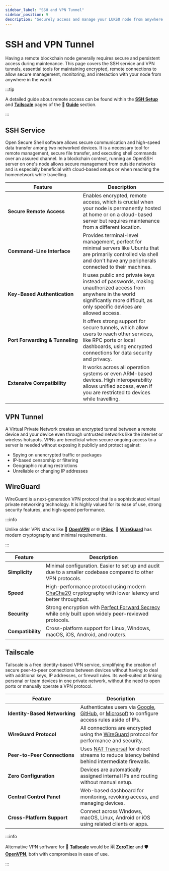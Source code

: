 ```yaml
---
sidebar_label: "SSH and VPN Tunnel"
sidebar_position: 9
description: "Securely access and manage your LUKSO node from anywhere using SSH, VPN tunnels, WireGuard, and Tailscale for encrypted remote connectivity."
---
```


# SSH and VPN Tunnel

Having a remote blockchain node generally requires secure and persistent access during maintenance. This page covers the SSH service and VPN tunnels, essential tools for maintaining encrypted, remote connections to allow secure management, monitoring, and interaction with your node from anywhere in the world.

:::tip

A detailed guide about remote access can be found within the [**SSH Setup**](/docs/guides/ssh-setup/initialization.md) and [**Tailscale**](/docs/guides/external-access/tailscale.md) pages of the 📖 [**Guide**](/docs/guides/validator-setup/precautions.md) section.

:::

## SSH Service

Open Secure Shell software allows secure communication and high-speed data transfer among two networked devices. It is a necessary tool for remote management, secure file transfer, and executing shell commands over an assured channel. In a blockchain context, running an OpenSSH server on one's node allows secure management from outside networks and is especially beneficial with cloud-based setups or when reaching the homenetwork while travelling.

| Feature                                        | Description                                                                                                                                                                            |
| ---------------------------------------------- | -------------------------------------------------------------------------------------------------------------------------------------------------------------------------------------- |
| <nobr> **Secure Remote Access** </nobr>        | Enables encrypted, remote access, which is crucial when your node is permanently hosted at home or on a cloud-based server but requires maintenance from a different location.         |
| <nobr> **Command-Line Interface** </nobr>      | Provides terminal-level management, perfect for minimal servers like Ubuntu that are primarily controlled via shell and don't have any peripherals connected to their machines.        |
| <nobr> **Key-Based Authentication** </nobr>    | It uses public and private keys instead of passwords, making unauthorized access from anywhere in the world significantly more difficult, as only specific devices are allowed access. |
| <nobr> **Port Forwarding & Tunneling** </nobr> | It offers strong support for secure tunnels, which allow users to reach other services, like RPC ports or local dashboards, using encrypted connections for data security and privacy. |
| <nobr> **Extensive Compatibility** </nobr>     | It works across all operation systems or even ARM-based devices. High interoperability allows unified access, even if you are restricted to devices while travelling.                  |

## VPN Tunnel

A Virtual Private Network creates an encrypted tunnel between a remote device and your device even through untrusted networks like the internet or wireless hotspots. VPNs are beneficial when secure ongoing access to a server is needed without exposing it publicly and protect against:

- Spying on unencrypted traffic or packages
- IP-based censorship or filtering
- Geographic routing restrictions
- Unreliable or changing IP addresses

## WireGuard

WireGuard is a next-generation VPN protocol that is a sophisticated virtual private networking technology. It is highly valued for its ease of use, strong security features, and high-speed performance.

:::info

Unlike older VPN stacks like 🍊 [**OpenVPN**](https://github.com/OpenVPN/openvpn) or 🌐 [**IPSec**](https://github.com/hwdsl2/setup-ipsec-vpn), 🐉 [**WireGuard**](https://github.com/WireGuard/wireguard-linux) has modern cryptography and minimal requirements.

:::

| Feature                          | Description                                                                                                                                               |
| -------------------------------- | --------------------------------------------------------------------------------------------------------------------------------------------------------- |
| <nobr> **Simplicity** </nobr>    | Minimal configuration. Easier to set up and audit due to a smaller codebase compared to other VPN protocols.                                              |
| <nobr> **Speed** </nobr>         | High-performance protocol using modern [ChaCha20](https://en.wikipedia.org/wiki/ChaCha20-Poly1305) cryptography with lower latency and better throughput. |
| <nobr> **Security** </nobr>      | Strong encryption with [Perfect Forward Secrecy](https://en.wikipedia.org/wiki/Forward_secrecy) while only built upon widely peer-reviewed protocols.     |
| <nobr> **Compatibility** </nobr> | Cross-platform support for Linux, Windows, macOS, iOS, Android, and routers.                                                                              |

## Tailscale

Tailscale is a free identity-based VPN service, simplifying the creation of secure peer-to-peer connections between devices without having to deal with additional keys, IP addresses, or firewall rules. Its well-suited at linking personal or team devices in one private network, without the need to open ports or manually operate a VPN protocol.

| Feature                                      | Description                                                                                                                                                                      |
| -------------------------------------------- | -------------------------------------------------------------------------------------------------------------------------------------------------------------------------------- |
| <nobr> **Identity-Based Networking** </nobr> | Authenticates users via [Google](https://www.google.com/), [GitHub](https://www.github.com/), or [Microsoft](https://www.microsoft.com/) to configure access rules aside of IPs. |
| <nobr> **WireGuard Protocol** </nobr>        | All connections are encrypted using the [WireGuard](https://github.com/WireGuard/wireguard-linux) protocol for performance and security.                                         |
| <nobr> **Peer-to-Peer Connections** </nobr>  | Uses [NAT Traversal](https://en.wikipedia.org/wiki/NAT_traversal) for direct streams to reduce latency behind behind intermediate firewalls.                                     |
| <nobr> **Zero Configuration** </nobr>        | Devices are automatically assigned internal IPs and routing without manual setup.                                                                                                |
| <nobr> **Central Control Panel** </nobr>     | Web-based dashboard for monitoring, revoking access, and managing devices.                                                                                                       |
| <nobr> **Cross-Platform Support** </nobr>    | Connect across Windows, macOS, Linux, Android or iOS using related clients or apps.                                                                                              |

:::info

Alternative VPN software for 🦾 [**Tailscale**](https://tailscale.com/) would be 🈸 [**ZeroTier**](https://www.zerotier.com) and 🛡️ [**OpenVPN**](https://openvpn.net/community/), both with compromises in ease of use.

:::
